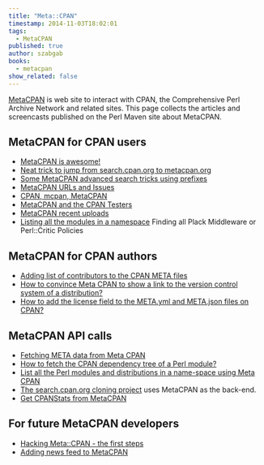 ```yaml
---
title: "Meta::CPAN"
timestamp: 2014-11-03T18:02:01
tags:
  - MetaCPAN
published: true
author: szabgab
books:
  - metacpan
show_related: false
---
```



[MetaCPAN](https://metacpan.org/) is web site to interact with CPAN, the Comprehensive Perl Archive Network
and related sites. This page collects the articles and screencasts published on the Perl Maven site about MetaCPAN.


## MetaCPAN for CPAN users

* [MetaCPAN is awesome!](/metacpan-is-awesome)
* [Neat trick to jump from search.cpan.org to metacpan.org](/jumping-from-search-cpan-org-to-metacpan-org)
* [Some MetaCPAN advanced search tricks using prefixes](/metacpan-search-tricks)
* [MetaCPAN URLs and Issues](/metacpan-urls-and-issues)
* [CPAN, mcpan, MetaCPAN](/cpan-mcpan-metacpan)
* [MetaCPAN and the CPAN Testers](/metacpan-cpantesters)
* [MetaCPAN recent uploads](/metacpan-recent-uploads)
* [Listing all the modules in a namespace](/listing-all-the-modules-in-a-namespace)  Finding all Plack Middleware or Perl::Critic Policies

## MetaCPAN for CPAN authors

* [Adding list of contributors to the CPAN META files](/how-to-add-list-of-contributors-to-the-cpan-meta-files)
* [How to convince Meta CPAN to show a link to the version control system of a distribution?](/how-to-add-link-to-version-control-system-of-a-cpan-distributions)
* [How to add the license field to the META.yml and META.json files on CPAN?](/how-to-add-the-license-field-to-meta-files-on-cpan)

## MetaCPAN API calls

* [Fetching META data from Meta CPAN](/fetching-meta-data-from-meta-cpan)
* [How to fetch the CPAN dependency tree of a Perl module?](/how-to-fetch-the-cpan-dependency-tree-of-a-perl-module)
* [List all the Perl modules and distributions in a name-space using Meta CPAN](/list-all-the-perl-modules-and-distributions-in-a-namespace-using-meta-cpan)
* [The search.cpan.org cloning project](/search-cpan-org) uses MetaCPAN as the back-end.
* [Get CPANStats from MetaCPAN](/get-cpanstats-from-metacpan)

## For future MetaCPAN developers

* [Hacking Meta::CPAN - the first steps](/hacking-metacpan-the-first-steps)
* [Adding news feed to MetaCPAN](/adding-news-feed-to-metacpan)


